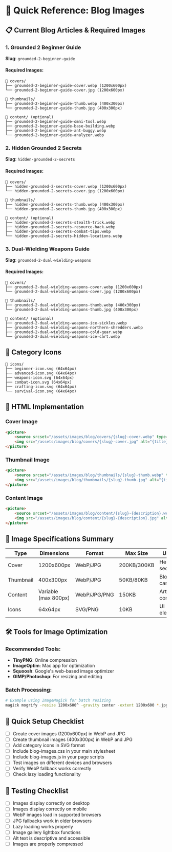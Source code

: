 # 🚀 Quick Reference: Blog Images

## 📋 Current Blog Articles & Required Images

### 1. Grounded 2 Beginner Guide
**Slug**: `grounded-2-beginner-guide`

#### Required Images:
```
📁 covers/
├── grounded-2-beginner-guide-cover.webp (1200x600px)
└── grounded-2-beginner-guide-cover.jpg (1200x600px)

📁 thumbnails/
├── grounded-2-beginner-guide-thumb.webp (400x300px)
└── grounded-2-beginner-guide-thumb.jpg (400x300px)

📁 content/ (optional)
├── grounded-2-beginner-guide-omni-tool.webp
├── grounded-2-beginner-guide-base-building.webp
├── grounded-2-beginner-guide-ant-buggy.webp
└── grounded-2-beginner-guide-analyzer.webp
```

### 2. Hidden Grounded 2 Secrets
**Slug**: `hidden-grounded-2-secrets`

#### Required Images:
```
📁 covers/
├── hidden-grounded-2-secrets-cover.webp (1200x600px)
└── hidden-grounded-2-secrets-cover.jpg (1200x600px)

📁 thumbnails/
├── hidden-grounded-2-secrets-thumb.webp (400x300px)
└── hidden-grounded-2-secrets-thumb.jpg (400x300px)

📁 content/ (optional)
├── hidden-grounded-2-secrets-stealth-trick.webp
├── hidden-grounded-2-secrets-resource-hack.webp
├── hidden-grounded-2-secrets-combat-tips.webp
└── hidden-grounded-2-secrets-hidden-locations.webp
```

### 3. Dual-Wielding Weapons Guide
**Slug**: `grounded-2-dual-wielding-weapons`

#### Required Images:
```
📁 covers/
├── grounded-2-dual-wielding-weapons-cover.webp (1200x600px)
└── grounded-2-dual-wielding-weapons-cover.jpg (1200x600px)

📁 thumbnails/
├── grounded-2-dual-wielding-weapons-thumb.webp (400x300px)
└── grounded-2-dual-wielding-weapons-thumb.jpg (400x300px)

📁 content/ (optional)
├── grounded-2-dual-wielding-weapons-ice-sickles.webp
├── grounded-2-dual-wielding-weapons-northern-shredders.webp
├── grounded-2-dual-wielding-weapons-cold-gear.webp
└── grounded-2-dual-wielding-weapons-ice-cart.webp
```

## 🎨 Category Icons
```
📁 icons/
├── beginner-icon.svg (64x64px)
├── advanced-icon.svg (64x64px)
├── weapons-icon.svg (64x64px)
├── combat-icon.svg (64x64px)
├── crafting-icon.svg (64x64px)
└── survival-icon.svg (64x64px)
```

## 🔗 HTML Implementation

### Cover Image
```html
<picture>
    <source srcset="/assets/images/blog/covers/{slug}-cover.webp" type="image/webp">
    <img src="/assets/images/blog/covers/{slug}-cover.jpg" alt="{title}" class="blog-cover">
</picture>
```

### Thumbnail Image
```html
<picture>
    <source srcset="/assets/images/blog/thumbnails/{slug}-thumb.webp" type="image/webp">
    <img src="/assets/images/blog/thumbnails/{slug}-thumb.jpg" alt="{title}" class="blog-thumbnail">
</picture>
```

### Content Image
```html
<picture>
    <source srcset="/assets/images/blog/content/{slug}-{description}.webp" type="image/webp">
    <img src="/assets/images/blog/content/{slug}-{description}.jpg" alt="{description}" class="blog-content-image">
</picture>
```

## 📐 Image Specifications Summary

| Type | Dimensions | Format | Max Size | Usage |
|------|------------|--------|----------|-------|
| Cover | 1200x600px | WebP/JPG | 200KB/300KB | Hero sections |
| Thumbnail | 400x300px | WebP/JPG | 50KB/80KB | Blog cards |
| Content | Variable (max 800px) | WebP/JPG/PNG | 150KB | Article content |
| Icons | 64x64px | SVG/PNG | 10KB | UI elements |

## 🛠️ Tools for Image Optimization

### Recommended Tools:
- **TinyPNG**: Online compression
- **ImageOptim**: Mac app for optimization
- **Squoosh**: Google's web-based image optimizer
- **GIMP/Photoshop**: For resizing and editing

### Batch Processing:
```bash
# Example using ImageMagick for batch resizing
magick mogrify -resize 1200x600^ -gravity center -extent 1200x600 *.jpg
```

## 🚀 Quick Setup Checklist

- [ ] Create cover images (1200x600px) in WebP and JPG
- [ ] Create thumbnail images (400x300px) in WebP and JPG  
- [ ] Add category icons in SVG format
- [ ] Include blog-images.css in your main stylesheet
- [ ] Include blog-images.js in your page scripts
- [ ] Test images on different devices and browsers
- [ ] Verify WebP fallback works correctly
- [ ] Check lazy loading functionality

## 📱 Testing Checklist

- [ ] Images display correctly on desktop
- [ ] Images display correctly on mobile
- [ ] WebP images load in supported browsers
- [ ] JPG fallbacks work in older browsers
- [ ] Lazy loading works properly
- [ ] Image gallery lightbox functions
- [ ] Alt text is descriptive and accessible
- [ ] Images are properly compressed